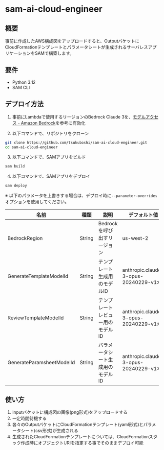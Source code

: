 # sam-ai-cloud-engineer

## 概要

事前に作成したAWS構成図をアップロードすると、OutputバケットにCloudFormationテンプレートとパラメータシートが生成されるサーバレスアプリケーションをSAMで構築します。  

## 要件

- Python 3.12
- SAM CLI

## デプロイ方法

1. 事前にLambdaで使用するリージョンのBedrock Claude 3を、[モデルアクセス \- Amazon Bedrock](https://docs.aws.amazon.com/ja_jp/bedrock/latest/userguide/model-access.html#model-access-add)を参考に有効化

2. 以下コマンドで、リポジトリをクローン

```bash
git clone https://github.com/tsukuboshi/sam-ai-cloud-engineer.git
cd sam-ai-cloud-engineer
```

3. 以下コマンドで、SAMアプリをビルド

``` bash
sam build
```

4. 以下コマンドで、SAMアプリをデプロイ

``` bash
sam deploy
```

※ 以下のパラメータを上書きする場合は、デプロイ時に`--parameter-overrides`オプションを使用してください。

|名前|種類|説明|デフォルト値|
|---|---|---|---|
|BedrockRegion|String|Bedrockを呼び出すリージョン|us-west-2|
|GenerateTemplateModelId|String|テンプレート生成用のモデルID|anthropic.claude-3-opus-20240229-v1:0|
|ReviewTemplateModelId|String|テンプレートレビュー用のモデルID|anthropic.claude-3-opus-20240229-v1:0|
|GenerateParamsheetModelId|String|パラメータシート生成用のモデルID|anthropic.claude-3-opus-20240229-v1:0|

## 使い方

1. Inputバケットに構成図の画像(png形式)をアップロードする
2. 一定時間待機する
3. 各々のOutputバケットにCloudFormationテンプレート(yaml形式)とパラメータシート(csv形式)が生成される
4. 生成されたCloudFormationテンプレートについては、CloudFormationスタック作成時にオブジェクトURIを指定する事でそのままデプロイ可能

